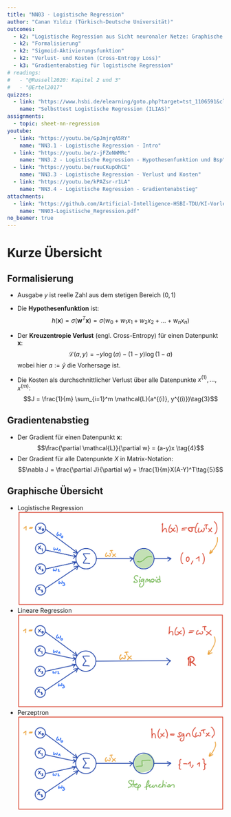 ```yaml
---
title: "NN03 - Logistische Regression"
author: "Canan Yıldız (Türkisch-Deutsche Universität)"
outcomes:
  - k2: "Logistische Regression aus Sicht neuronaler Netze: Graphische Darstellung, Vergleich mit Perzeptron und linearer Regression"
  - k2: "Formalisierung"
  - k2: "Sigmoid-Aktivierungsfunktion"
  - k2: "Verlust- und Kosten (Cross-Entropy Loss)"
  - k3: "Gradientenabstieg für logistische Regression"
# readings:
#   - "@Russell2020: Kapitel 2 und 3"
#   - "@Ertel2017"
quizzes:
  - link: "https://www.hsbi.de/elearning/goto.php?target=tst_1106591&client_id=FH-Bielefeld"
    name: "Selbsttest Logistische Regression (ILIAS)"
assignments:
  - topic: sheet-nn-regression
youtube:
  - link: "https://youtu.be/GpJmjrqA5RY"
    name: "NN3.1 - Logistische Regression - Intro"
  - link: "https://youtu.be/z-jFZeNWMRc"
    name: "NN3.2 - Logistische Regression - Hypothesenfunktion und Bsp"
  - link: "https://youtu.be/ruuCKupOhCE"
    name: "NN3.3 - Logistische Regression - Verlust und Kosten"
  - link: "https://youtu.be/kPAZsr-r1LA"
    name: "NN3.4 - Logistische Regression - Gradientenabstieg"
attachments:
  - link: "https://github.com/Artificial-Intelligence-HSBI-TDU/KI-Vorlesung/blob/master/lecture/nn/files/NN03-Logistische_Regression.pdf"
    name: "NN03-Logistische_Regression.pdf"
no_beamer: true
---
```


# Kurze Übersicht

## Formalisierung

*   Ausgabe $y$ ist reelle Zahl aus dem stetigen Bereich $(0,1)$
*   Die **Hypothesenfunktion** ist:
    $$h(\mathbf{x}) = \sigma (\mathbf{w}^T\mathbf{x}) = \sigma (w_0 + w_1x_1 + w_2x_2 + \ldots + w_nx_n) \tag{1}$$

*   Der **Kreuzentropie Verlust** (engl. Cross-Entropy) für einen Datenpunkt $\mathbf{x}$:
    $$\mathcal{L}(a, y) =  - y  \log(a) - (1-y)  \log(1-a)\tag{2}$$
    wobei hier $a := \hat{y}$ die Vorhersage ist.

*   Die Kosten als durchschnittlicher Verlust über alle Datenpunkte $x^{(1)}, \ldots, x^{(m)}$:
    $$J = \frac{1}{m} \sum_{i=1}^m \mathcal{L}(a^{(i)}, y^{(i)})\tag{3}$$


## Gradientenabstieg

*   Der Gradient für einen Datenpunkt $\mathbf{x}$:
    $$\frac{\partial \mathcal{L}}{\partial w} = (a-y)x \tag{4}$$
*   Der Gradient für alle Datenpunkte $X$ in Matrix-Notation:
    $$\nabla J = \frac{\partial J}{\partial w} = \frac{1}{m}X(A-Y)^T\tag{5}$$


## Graphische Übersicht

*   Logistische Regression
    ![](images/log_reg_nn.png)
*   Lineare Regression
    ![](images/lin_reg_nn.png)
*   Perzeptron
    ![](images/perzeptron_nn.png)
